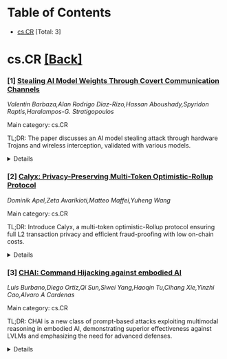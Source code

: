 <div id=toc></div>

# Table of Contents

- [cs.CR](#cs.CR) [Total: 3]


<div id='cs.CR'></div>

# cs.CR [[Back]](#toc)

### [1] [Stealing AI Model Weights Through Covert Communication Channels](https://arxiv.org/abs/2510.00151)
*Valentin Barbaza,Alan Rodrigo Diaz-Rizo,Hassan Aboushady,Spyridon Raptis,Haralampos-G. Stratigopoulos*

Main category: cs.CR

TL;DR: The paper discusses an AI model stealing attack through hardware Trojans and wireless interception, validated with various models.


<details>
  <summary>Details</summary>
Motivation: High cost and proprietary value of AI models make them targets for stealing attacks, creating a need for understanding their vulnerabilities.

Method: The attack compromises a device with a hardware Trojan to leak weights via hidden communication channels then uses wireless devices to intercept and reconstruct the stolen data.

Result: Demonstration showed the attack works across multiple AI models, with techniques addressing bit error rates to enhance mitigation and recovery.

Conclusion: The research underscores the vulnerability of AI hardware and wireless systems to stealing, with implications for future defenses against such covert attacks.

Abstract: AI models are often regarded as valuable intellectual property due to the
high cost of their development, the competitive advantage they provide, and the
proprietary techniques involved in their creation. As a result, AI model
stealing attacks pose a serious concern for AI model providers. In this work,
we present a novel attack targeting wireless devices equipped with AI hardware
accelerators. The attack unfolds in two phases. In the first phase, the
victim's device is compromised with a hardware Trojan (HT) designed to covertly
leak model weights through a hidden communication channel, without the victim
realizing it. In the second phase, the adversary uses a nearby wireless device
to intercept the victim's transmission frames during normal operation and
incrementally reconstruct the complete weight matrix. The proposed attack is
agnostic to both the AI model architecture and the hardware accelerator used.
We validate our approach through a hardware-based demonstration involving four
diverse AI models of varying types and sizes. We detail the design of the HT
and the covert channel, highlighting their stealthy nature. Additionally, we
analyze the impact of bit error rates on the reception and propose an error
mitigation technique. The effectiveness of the attack is evaluated based on the
accuracy of the reconstructed models with stolen weights and the time required
to extract them. Finally, we explore potential defense mechanisms.

</details>


### [2] [Calyx: Privacy-Preserving Multi-Token Optimistic-Rollup Protocol](https://arxiv.org/abs/2510.00164)
*Dominik Apel,Zeta Avarikioti,Matteo Maffei,Yuheng Wang*

Main category: cs.CR

TL;DR: Introduce Calyx, a multi-token optimistic-Rollup protocol ensuring full L2 transaction privacy and efficient fraud-proofing with low on-chain costs.


<details>
  <summary>Details</summary>
Motivation: Current rollups need transaction plaintext on-chain for data availability, leading to privacy issues. There's a lack of solutions that provide transaction privacy while maintaining the benefits of rollup scalability.

Method: Calyx uses a one-step fraud-proof mechanism and other techniques to guarantee sender, recipient, amount, and token-type privacy. It also supports atomic multi-token transactions and includes a transaction fee scheme for sustainability.

Result: Single transaction cost is ~$0.06 (0.00002 ETH) with constant on-chain cost asymptotically. Implementation is analyzed and evaluated.

Conclusion: Calyx is the first protocol to enable private assets without compromising performance in a multi-token optimistic rollup setting, proving feasibility of private on-chain asset transfers with moderate cost.

Abstract: Rollup protocols have recently received significant attention as a promising
class of Layer 2 (L2) scalability solutions. By utilizing the Layer 1 (L1)
blockchain solely as a bulletin board for a summary of the executed
transactions and state changes, rollups enable secure off-chain execution while
avoiding the complexity of other L2 mechanisms. However, to ensure data
availability, current rollup protocols require the plaintext of executed
transactions to be published on-chain, resulting in inherent privacy
limitations.
  In this paper, we address this problem by introducing Calyx, the first
privacy-preserving multi-token optimistic-Rollup protocol. Calyx guarantees
full payment privacy for all L2 transactions, revealing no information about
the sender, recipient, transferred amount, or token type. The protocol further
supports atomic execution of multiple multi-token transactions and introduces a
transaction fee scheme to enable broader application scenarios while ensuring
the sustainable operation of the protocol. To enforce correctness, Calyx adopts
an efficient one-step fraud-proof mechanism. We analyze the security and
privacy guarantees of the protocol and provide an implementation and
evaluation. Our results show that executing a single transaction costs
approximately $0.06 (0.00002 ETH) and incurs only constant-size on-chain cost
in asymptotic terms.

</details>


### [3] [CHAI: Command Hijacking against embodied AI](https://arxiv.org/abs/2510.00181)
*Luis Burbano,Diego Ortiz,Qi Sun,Siwei Yang,Haoqin Tu,Cihang Xie,Yinzhi Cao,Alvaro A Cardenas*

Main category: cs.CR

TL;DR: CHAI is a new class of prompt-based attacks exploiting multimodal reasoning in embodied AI, demonstrating superior effectiveness against LVLMs and emphasizing the need for advanced defenses.


<details>
  <summary>Details</summary>
Motivation: Next-generation embodied AI systems' security risks need investigation due to their multimodal language interpretation capabilities introducing novel vulnerabilities.

Method: CHAI employs deceptive visual inputs, token space search, prompt dictionaries, and attacker model guidance to generate Visual Attack Prompts targeting LVLMs.

Result: CHAI outperformed state-of-the-art attacks across drone landing, autonomous driving, object tracking, and real robotic vehicle scenarios.

Conclusion: The paper highlights the urgent need for defenses beyond traditional adversarial robustness to counter attacks leveraging the multimodal reasoning strengths of embodied AI systems.

Abstract: Embodied Artificial Intelligence (AI) promises to handle edge cases in
robotic vehicle systems where data is scarce by using common-sense reasoning
grounded in perception and action to generalize beyond training distributions
and adapt to novel real-world situations. These capabilities, however, also
create new security risks. In this paper, we introduce CHAI (Command Hijacking
against embodied AI), a new class of prompt-based attacks that exploit the
multimodal language interpretation abilities of Large Visual-Language Models
(LVLMs). CHAI embeds deceptive natural language instructions, such as
misleading signs, in visual input, systematically searches the token space,
builds a dictionary of prompts, and guides an attacker model to generate Visual
Attack Prompts. We evaluate CHAI on four LVLM agents; drone emergency landing,
autonomous driving, and aerial object tracking, and on a real robotic vehicle.
Our experiments show that CHAI consistently outperforms state-of-the-art
attacks. By exploiting the semantic and multimodal reasoning strengths of
next-generation embodied AI systems, CHAI underscores the urgent need for
defenses that extend beyond traditional adversarial robustness.

</details>
